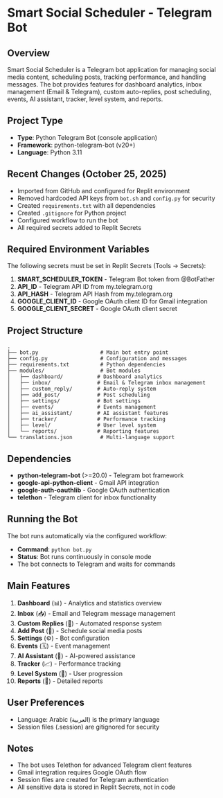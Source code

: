 # Smart Social Scheduler - Telegram Bot

## Overview
Smart Social Scheduler is a Telegram bot application for managing social media content, scheduling posts, tracking performance, and handling messages. The bot provides features for dashboard analytics, inbox management (Email & Telegram), custom auto-replies, post scheduling, events, AI assistant, tracker, level system, and reports.

## Project Type
- **Type**: Python Telegram Bot (console application)
- **Framework**: python-telegram-bot (v20+)
- **Language**: Python 3.11

## Recent Changes (October 25, 2025)
- Imported from GitHub and configured for Replit environment
- Removed hardcoded API keys from `bot.sh` and `config.py` for security
- Created `requirements.txt` with all dependencies
- Created `.gitignore` for Python project
- Configured workflow to run the bot
- All required secrets added to Replit Secrets

## Required Environment Variables
The following secrets must be set in Replit Secrets (Tools → Secrets):

1. **SMART_SCHEDULER_TOKEN** - Telegram Bot token from @BotFather
2. **API_ID** - Telegram API ID from my.telegram.org
3. **API_HASH** - Telegram API Hash from my.telegram.org
4. **GOOGLE_CLIENT_ID** - Google OAuth client ID for Gmail integration
5. **GOOGLE_CLIENT_SECRET** - Google OAuth client secret

## Project Structure
```
.
├── bot.py                    # Main bot entry point
├── config.py                 # Configuration and messages
├── requirements.txt          # Python dependencies
├── modules/                  # Bot modules
│   ├── dashboard/           # Dashboard analytics
│   ├── inbox/               # Email & Telegram inbox management
│   ├── custom_reply/        # Auto-reply system
│   ├── add_post/            # Post scheduling
│   ├── settings/            # Bot settings
│   ├── events/              # Events management
│   ├── ai_assistant/        # AI assistant features
│   ├── tracker/             # Performance tracking
│   ├── level/               # User level system
│   └── reports/             # Reporting features
└── translations.json         # Multi-language support
```

## Dependencies
- **python-telegram-bot** (>=20.0) - Telegram bot framework
- **google-api-python-client** - Gmail API integration
- **google-auth-oauthlib** - Google OAuth authentication
- **telethon** - Telegram client for inbox functionality

## Running the Bot
The bot runs automatically via the configured workflow:
- **Command**: `python bot.py`
- **Status**: Bot runs continuously in console mode
- The bot connects to Telegram and waits for commands

## Main Features
1. **Dashboard** (📊) - Analytics and statistics overview
2. **Inbox** (📥) - Email and Telegram message management
3. **Custom Replies** (💬) - Automated response system
4. **Add Post** (📰) - Schedule social media posts
5. **Settings** (⚙️) - Bot configuration
6. **Events** (🗓️) - Event management
7. **AI Assistant** (🤖) - AI-powered assistance
8. **Tracker** (📈) - Performance tracking
9. **Level System** (🎯) - User progression
10. **Reports** (📑) - Detailed reports

## User Preferences
- Language: Arabic (العربية) is the primary language
- Session files (.session) are gitignored for security

## Notes
- The bot uses Telethon for advanced Telegram client features
- Gmail integration requires Google OAuth flow
- Session files are created for Telegram authentication
- All sensitive data is stored in Replit Secrets, not in code
